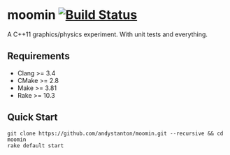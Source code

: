 # moomin [![Build Status](https://travis-ci.org/andystanton/moomin.svg?branch=master)](https://travis-ci.org/andystanton/moomin)

A C++11 graphics/physics experiment. With unit tests and everything.

## Requirements

- Clang >= 3.4
- CMake >= 2.8
- Make >= 3.81
- Rake >= 10.3

## Quick Start

```
git clone https://github.com/andystanton/moomin.git --recursive && cd moomin
rake default start
```
